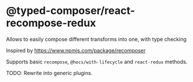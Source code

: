 # @typed-composer/react-recompose-redux
Allows to easily compose different transforms into one, with type checking

Inspired by https://www.npmjs.com/package/recomposer

Supports basic `recompose`, `@hocs/with-lifecycle` and `react-redux` methods.

TODO: Rewrite into generic plugins.
